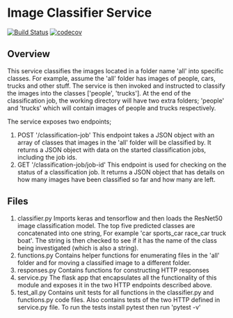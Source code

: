 # Image Classifier Service

[![Build Status](https://travis-ci.com/mungujn/image-classifier.svg?branch=master)](https://travis-ci.com/mungujn/image-classifier)
[![codecov](https://codecov.io/gh/mungujn/image-classifier/branch/master/graph/badge.svg)](https://codecov.io/gh/mungujn/image-classifier)

## Overview

This service classifies the images located in a folder name 'all' into specific classes.
For example, assume the 'all' folder has images of people, cars, trucks and other stuff. The service is then invoked and instructed to classify the images into the classes ['people', 'trucks'].
At the end of the classification job, the working directory will have two extra folders; 'people' and 'trucks' which will contain images of people and trucks respectively.

The service exposes two endpoints;

1. POST '/classification-job'
    This endpoint takes a JSON object with an array of classes that images in the 'all' folder will be classified by.
    It returns a JSON object with data on the started classification jobs, including the job ids.
2. GET '/classification-job/job-id'
    This endpoint is used for checking on the status of a classification job.
    It returns a JSON object that has details on how many images have been classified so far and how many are left.

## Files

1. classifier.py
   Imports keras and tensorflow and then loads the ResNet50 image classification model. The top five predicted classes are concatenated into one string, For example 'car sports_car race_car truck boat'. The string is then checked to see if it has the name of the class being investigated (which is also a string).
2. functions.py
   Contains helper functions for enumerating files in the 'all' folder and for moving a classified image to a different folder.
3. responses.py
   Contains functions for constructing HTTP responses
4. service.py
   The flask app that encapsulates all the functionality of this module and exposes it in the two HTTP endpoints described above.
5. test_all.py
   Contains unit tests for all functions in the classifier.py and functions.py code files. Also contains tests of the two HTTP defined in service.py file.
   To run the tests install pytest then run 'pytest -v'
